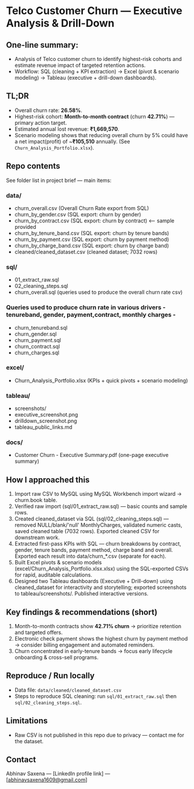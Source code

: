 # Telco Customer Churn — Executive Analysis & Drill-Down

## One-line summary:
- Analysis of Telco customer churn to identify highest-risk cohorts and estimate revenue impact of targeted retention actions. 
- Workflow: SQL (cleaning + KPI extraction) → Excel (pivot & scenario modeling) → Tableau (executive + drill-down dashboards).

## TL;DR 
- Overall churn rate: **26.58%**.  
- Highest-risk cohort: **Month-to-month contract** (churn **42.71%**) — primary action target.  
- Estimated annual lost revenue: **₹1,669,570**.
- Scenario modeling shows that reducing overall churn by 5% could have a net impact(profit) of ~**₹105,510** annually. (See `Churn_Analysis_Portfolio.xlsx`).

## Repo contents
See folder list in project brief — main items:
### data/
- churn_overall.csv                   (Overall Churn Rate export from SQL)
- churn_by_gender.csv                 (SQL export: churn by gender)
- churn_by_contract.csv               (SQL export: churn by contract)  <-- sample provided
- churn_by_tenure_band.csv            (SQL export: churn by tenure bands)
- churn_by_payment.csv                (SQL export: churn by payment method)
- churn_by_charge_band.csv            (SQL export: churn by charge band)
- cleaned/cleaned_dataset.csv         (cleaned dataset; 7032 rows)
    
### sql/
- 01_extract_raw.sql
- 02_cleaning_steps.sql
- churn_overall.sql               (queries used to produce the overall churn rate csv)
### Queries used to produce churn rate in various drivers - tenureband, gender, payment,contract, monthly charges -
- churn_tenureband.sql            
- churn_gender.sql                 
- churn_payment.sql                
- churn_contract.sql               
- churn_charges.sql             

### excel/
- Churn_Analysis_Portfolio.xlsx   (KPIs + quick pivots + scenario modeling)
       
### tableau/
- screenshots/
- executive_screenshot.png
- drilldown_screenshot.png
- tableau_public_links.md
    
### docs/
- Customer Churn - Executive Summary.pdf       (one-page executive summary)

## How I approached this
1. Import raw CSV to MySQL using MySQL Workbench import wizard → churn.book table.
2. Verified raw import (sql/01_extract_raw.sql) — basic counts and sample rows.
3. Created cleaned_dataset via SQL (sql/02_cleaning_steps.sql) — removed NULL/blank/'null' MonthlyCharges, validated numeric casts, saved     cleaned table (7032 rows). Exported cleaned CSV for downstream work.
4. Extracted first-pass KPIs with SQL — churn breakdowns by contract, gender, tenure bands, payment method, charge band and overall. Exported each result into data/churn_*.csv (separate for each).
5. Built Excel pivots & scenario models (excel/Churn_Analysis_Portfolio.xlsx.xlsx) using the SQL-exported CSVs for rapid, auditable calculations.
6. Designed two Tableau dashboards (Executive + Drill-down) using cleaned_dataset for interactivity and storytelling; exported screenshots to tableau/screenshots/. Published interactive versions.

## Key findings & recommendations (short)
1. Month-to-month contracts show **42.71% churn** → prioritize retention and targeted offers.  
2. Electronic check payment shows the highest churn by payment method → consider billing engagement and automated reminders.  
3. Churn concentrated in early-tenure bands → focus early lifecycle onboarding & cross-sell programs.

## Reproduce / Run locally
- Data file: `data/cleaned/cleaned_dataset.csv` 
- Steps to reproduce SQL cleaning: run `sql/01_extract_raw.sql` then `sql/02_cleaning_steps.sql`.

## Limitations
- Raw CSV is not published in this repo due to privacy — contact me for the dataset.  

## Contact
Abhinav Saxena — [LinkedIn profile link] — [abhinavsaxena1609@gmail.com]


